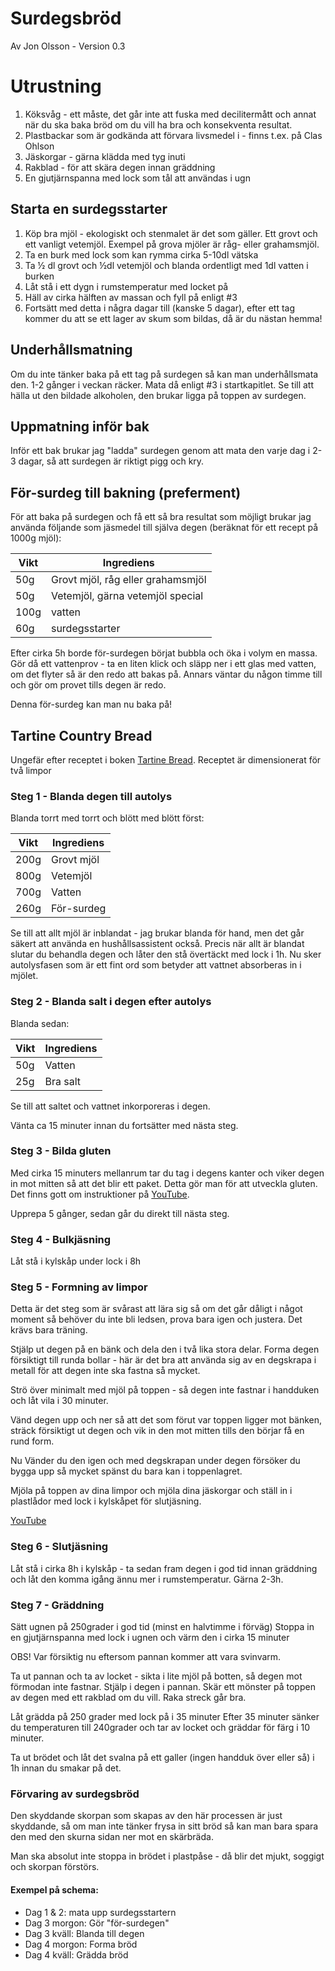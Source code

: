 # Surdegsbröd

Av Jon Olsson - Version 0.3

# Utrustning

1. Köksvåg - ett måste, det går inte att fuska med decilitermått och
   annat när du ska baka bröd om du vill ha bra och konsekventa resultat.
2. Plastbackar som är godkända att förvara livsmedel i - finns t.ex. på Clas
   Ohlson
3. Jäskorgar - gärna klädda med tyg inuti
4. Rakblad - för att skära degen innan gräddning
5. En gjutjärnspanna med lock som tål att användas i ugn

## Starta en surdegsstarter

1. Köp bra mjöl - ekologiskt och stenmalet är det som gäller. Ett grovt och
   ett vanligt vetemjöl. Exempel på grova mjöler är råg- eller grahamsmjöl.
2. Ta en burk med lock som kan rymma cirka 5-10dl vätska
3. Ta ½ dl grovt och ½dl vetemjöl och blanda ordentligt med 1dl vatten i burken
4. Låt stå i ett dygn i rumstemperatur med locket på
5. Häll av cirka hälften av massan och fyll på enligt #3
6. Fortsätt med detta i några dagar till (kanske 5 dagar), efter ett tag 
   kommer du att se ett lager av skum som bildas, då är du nästan hemma!

## Underhållsmatning

Om du inte tänker baka på ett tag på surdegen så kan man underhållsmata den.
1-2 gånger i veckan räcker. Mata då enligt #3 i startkapitlet. 
Se till att hälla ut den bildade alkoholen, den brukar ligga på toppen av 
surdegen.

## Uppmatning inför bak

Inför ett bak brukar jag "ladda" surdegen genom att mata den varje dag i 2-3
dagar, så att surdegen är riktigt pigg och kry.

## För-surdeg till bakning (preferment)

För att baka på surdegen och få ett så bra resultat som möjligt brukar jag
använda följande som jäsmedel till själva degen (beräknat för ett recept på
1000g mjöl):

| Vikt     | Ingrediens                        |
| -------- | --------------------------------- |
| 50g      | Grovt mjöl, råg eller grahamsmjöl |
| 50g      | Vetemjöl, gärna vetemjöl special  |
| 100g     | vatten                            |
| 60g      | surdegsstarter                    |

Efter cirka 5h borde för-surdegen börjat bubbla och öka i volym en massa. Gör
då ett vattenprov - ta en liten klick och släpp ner i ett glas med vatten, om
det flyter så är den redo att bakas på. Annars väntar du någon timme till och
gör om provet tills degen är redo.

Denna för-surdeg kan man nu baka på!

## Tartine Country Bread

Ungefär efter receptet i boken [Tartine Bread](https://www.amazon.com/Tartine-Bread-Chad-Robertson-ebook/dp/B00F8H0FNW/). Receptet är dimensionerat för två limpor

### Steg 1 - Blanda degen till autolys

Blanda torrt med torrt och blött med blött först:

| Vikt   | Ingrediens  |
|--------|-------------|
| 200g   | Grovt mjöl  |
| 800g   | Vetemjöl    |
| 700g   | Vatten      |
| 260g   | För-surdeg  |

Se till att allt mjöl är inblandat - jag brukar blanda för hand, men det går
säkert att använda en hushållsassistent också.
Precis när allt är blandat slutar du behandla degen och låter den stå
övertäckt med lock i 1h. Nu sker autolysfasen som är ett fint ord som betyder
att vattnet absorberas in i mjölet.

### Steg 2 - Blanda salt i degen efter autolys

Blanda sedan:

| Vikt  | Ingrediens  |
|-------|-------------|
| 50g   | Vatten      |
| 25g   | Bra salt    |

Se till att saltet och vattnet inkorporeras i degen.

Vänta ca 15 minuter innan du fortsätter med nästa steg.

### Steg 3 - Bilda gluten

Med cirka 15 minuters mellanrum tar du tag i degens kanter och viker degen in
mot mitten så att det blir ett paket.
Detta gör man för att utveckla gluten. Det finns gott om instruktioner på
[YouTube](https://www.youtube.com/results?search_query=folding+dough).

Upprepa 5 gånger, sedan går du direkt till nästa steg.

### Steg 4 - Bulkjäsning

Låt stå i kylskåp under lock i 8h

### Steg 5 - Formning av limpor

Detta är det steg som är svårast att lära sig så om det går dåligt i något
moment så behöver du inte bli ledsen, prova bara igen och justera.
Det krävs bara träning.

Stjälp ut degen på en bänk och dela den i två lika stora delar.
Forma degen försiktigt till runda bollar - här är det bra att använda sig av
en degskrapa i metall för att degen inte ska fastna så mycket.

Strö över minimalt med mjöl på toppen - så degen inte fastnar i handduken och 
låt vila i 30 minuter.

Vänd degen upp och ner så att det som förut var toppen ligger mot bänken,
sträck försiktigt ut degen och vik in den mot mitten tills den börjar få en
rund form.

Nu Vänder du den igen och med degskrapan under degen försöker du bygga upp så
mycket spänst du bara kan i toppenlagret.

Mjöla på toppen av dina limpor och mjöla dina jäskorgar och ställ in i
plastlådor med lock i kylskåpet för slutjäsning.

[YouTube](https://www.youtube.com/results?search_query=shaping+sourdough+bread)

### Steg 6 - Slutjäsning

Låt stå i cirka 8h i kylskåp - ta sedan fram degen i god tid innan gräddning
och låt den komma igång ännu mer i rumstemperatur. Gärna 2-3h.

### Steg 7 - Gräddning

Sätt ugnen på 250grader i god tid (minst en halvtimme i förväg)
Stoppa in en gjutjärnspanna med lock i ugnen och värm den i cirka 15 minuter

OBS! Var försiktig nu eftersom pannan kommer att vara svinvarm.

Ta ut pannan och ta av locket - sikta i lite mjöl på botten, så degen mot
förmodan inte fastnar.  Stjälp i degen i pannan. Skär ett mönster på toppen av
degen med ett rakblad om du vill. Raka streck går bra.

Låt grädda på 250 grader med lock på i 35 minuter
Efter 35 minuter sänker du temperaturen till 240grader och tar av locket och
gräddar för färg i 10 minuter.

Ta ut brödet och låt det svalna på ett galler (ingen handduk över eller så) i
1h innan du smakar på det.

### Förvaring av surdegsbröd

Den skyddande skorpan som skapas av den här processen är just skyddande, så om
man inte tänker frysa in sitt bröd så kan man bara spara den med den skurna
sidan ner mot en skärbräda.

Man ska absolut inte stoppa in brödet i plastpåse - då blir det mjukt, soggigt
och skorpan förstörs.

#### Exempel på schema:

* Dag 1 & 2: mata upp surdegsstartern
* Dag 3 morgon: Gör "för-surdegen"
* Dag 3 kväll:  Blanda till degen
* Dag 4 morgon: Forma bröd
* Dag 4 kväll: Grädda bröd
